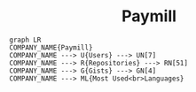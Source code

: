 <h1 align="center">Paymill</h1>

```mermaid
graph LR
COMPANY_NAME{Paymill}
COMPANY_NAME ---> U{Users} ---> UN[7]
COMPANY_NAME ---> R{Repositories} ---> RN[51]
COMPANY_NAME ---> G{Gists} ---> GN[4]
COMPANY_NAME ---> ML{Most Used<br>Languages}
```
